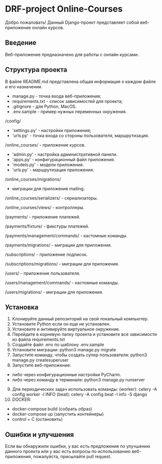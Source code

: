 # DRF-project Online-Courses

Добро пожаловать!
Данный Django-проект представляет собой веб-приложение онлайн курсов.

## Введение

Веб-приложение предназначено для работы с онлайн курсами.


## Структура проекта

В файле README.md представлена общая информация о каждом файле и его 
назначении.

- manage.py - точка входа веб-приложения;
- requirements.txt - список зависимостей для проекта;
- .gitignore - для Python, MacOS.
- .env.sample - пример нужных переменных окружения.

/config/
- 'settings.py' - настройки приложения;
- 'urls.py' - точка входа со стороны пользователя, маршрутизация.


/online_courses/ - приложение курсов.
- 'admin.py' - настройка административной панели.
- 'apps.py' - конфигурационный файл приложения.
- 'models.py' - модели приложения.
- 'urls.py' - маршрутизация приложения.

/online_courses/migrations/
- миграции для приложения mailing.

/online_courses/serializers/ - сериализаторы.

/online_courses/views/ - контроллеры.


/payments/ - приложение платежей.

/payments/fixture/ - фикстуры платежей.

/payments/management/commands/ - кастомные команды.

/payments/migrations/ - миграции для приложения.


/subscriptions/ - приложение подписок.

/subscriptions/migrations/ - миграции для приложения.


/users/ - приложение пользователя.

/users/management/commands/ - кастомные команды.

/users/migrations/ - миграции для приложения.

## Установка

1. Клонируйте данный репозиторий на свой локальный компьютер.
2. Установите Python если он еще не установлен.
3. Установите и активируйте виртуальное окружение.
4. Перейдите в корневую папку проекта и установите все зависимости из файла requirements.txt
5. Создайте файл .env по шаблону .env.sample
6. Установите миграции: python3 manage.py migrate
7. Запустите команду, чтобы создать супер пользователя: python3 manage.py createsuperuser
8. Запустите веб-приложение:
- либо через конфигурационные настройки PyCharm.
- либо через команду в терминале: python3 manage.py runserver
9. Для периодических задач использовать команды:
(worker): celery -A config worker -l INFO
(beat): celery -A config beat -l info -S django
10. DOCKER:
- docker-compose build (собрать образ)
- docker-compose up (запустить контейнеры)
- control + C (остановить)


## Ошибки и улучшения

Если вы обнаружили ошибки, у вас есть предложения по улучшению данного проекта
или у вас есть вопросы по использованию веб-приложения, пожалуйста, присылайте pull request.
